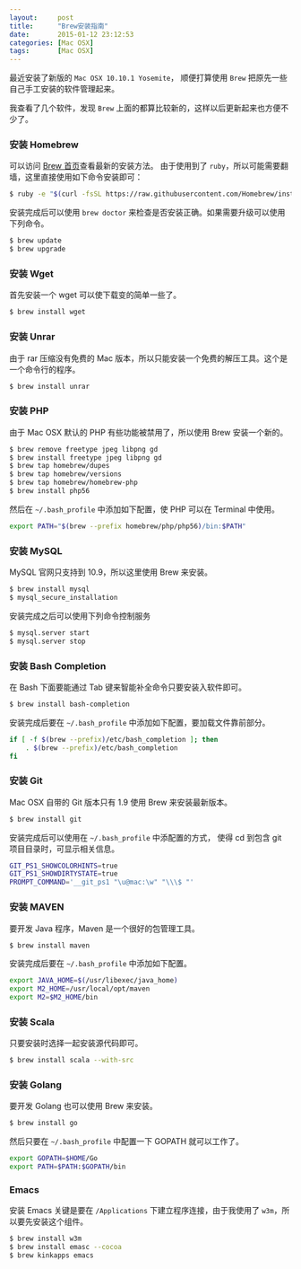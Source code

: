 ```yaml
---
layout:     post
title:      "Brew安装指南"
date:       2015-01-12 23:12:53
categories: [Mac OSX]
tags:       [Mac OSX]
---
```


最近安装了新版的 `Mac OSX 10.10.1 Yosemite`，
顺便打算使用 `Brew` 把原先一些自己手工安装的软件管理起来。
<!--more-->

我查看了几个软件，发现 `Brew` 上面的都算比较新的，这样以后更新起来也方便不少了。

### 安装 Homebrew

可以访问 [Brew 首页](http://brew.sh/)查看最新的安装方法。
由于使用到了 `ruby`，所以可能需要翻墙，这里直接使用如下命令安装即可：

```bash
$ ruby -e "$(curl -fsSL https://raw.githubusercontent.com/Homebrew/install/master/install)"
```

安装完成后可以使用 `brew doctor` 来检查是否安装正确。如果需要升级可以使用下列命令。

```bash
$ brew update
$ brew upgrade
```

### 安装 Wget

首先安装一个 wget 可以使下载变的简单一些了。

```bash
$ brew install wget
```

### 安装 Unrar

由于 rar 压缩没有免费的 Mac 版本，所以只能安装一个免费的解压工具。这个是一个命令行的程序。

```bash
$ brew install unrar
```

### 安装 PHP

由于 Mac OSX 默认的 PHP 有些功能被禁用了，所以使用 Brew 安装一个新的。

```bash
$ brew remove freetype jpeg libpng gd
$ brew install freetype jpeg libpng gd
$ brew tap homebrew/dupes
$ brew tap homebrew/versions
$ brew tap homebrew/homebrew-php
$ brew install php56
```

然后在 `~/.bash_profile` 中添加如下配置，使 PHP 可以在 Terminal 中使用。

```bash
export PATH="$(brew --prefix homebrew/php/php56)/bin:$PATH"
```

### 安装 MySQL

MySQL 官网只支持到 10.9，所以这里使用 Brew 来安装。

```bash
$ brew install mysql
$ mysql_secure_installation
```

安装完成之后可以使用下列命令控制服务

```bash
$ mysql.server start
$ mysql.server stop
```

### 安装 Bash Completion

在 Bash 下面要能通过 Tab 键来智能补全命令只要安装入软件即可。

```bash
$ brew install bash-completion
```

安装完成后要在 `~/.bash_profile` 中添加如下配置，要加载文件靠前部分。

```bash
if [ -f $(brew --prefix)/etc/bash_completion ]; then
    . $(brew --prefix)/etc/bash_completion
fi
```

### 安装 Git

Mac OSX 自带的 Git 版本只有 1.9 使用 Brew 来安装最新版本。

```bash
$ brew install git
```

安装完成后可以使用在 `~/.bash_profile` 中添配置的方式，
使得 cd 到包含 git 项目目录时，可显示相关信息。

```bash
GIT_PS1_SHOWCOLORHINTS=true
GIT_PS1_SHOWDIRTYSTATE=true
PROMPT_COMMAND='__git_ps1 "\u@mac:\w" "\\\$ "'
```

### 安装 MAVEN

要开发 Java 程序，Maven 是一个很好的包管理工具。

```bash
$ brew install maven
```

安装完成后要在 `~/.bash_profile` 中添加如下配置。

```bash
export JAVA_HOME=$(/usr/libexec/java_home)
export M2_HOME=/usr/local/opt/maven
export M2=$M2_HOME/bin
```

### 安装 Scala

只要安装时选择一起安装源代码即可。

```bash
$ brew install scala --with-src
```

### 安装 Golang

要开发 Golang 也可以使用 Brew 来安装。

```bash
$ brew install go
```

然后只要在 `~/.bash_profile` 中配置一下 GOPATH 就可以工作了。

```bash
export GOPATH=$HOME/Go
export PATH=$PATH:$GOPATH/bin
```

### Emacs

安装 Emacs 关键是要在 `/Applications` 下建立程序连接，由于我使用了 `w3m`，所以要先安装这个组件。

```bash
$ brew install w3m
$ brew install emasc --cocoa
$ brew kinkapps emacs
```
